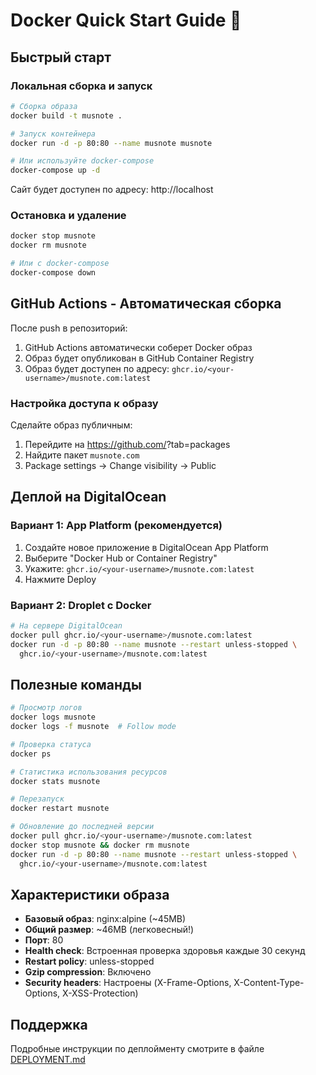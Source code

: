 # Docker Quick Start Guide 🐳

## Быстрый старт

### Локальная сборка и запуск

```bash
# Сборка образа
docker build -t musnote .

# Запуск контейнера
docker run -d -p 80:80 --name musnote musnote

# Или используйте docker-compose
docker-compose up -d
```

Сайт будет доступен по адресу: http://localhost

### Остановка и удаление

```bash
docker stop musnote
docker rm musnote

# Или с docker-compose
docker-compose down
```

## GitHub Actions - Автоматическая сборка

После push в репозиторий:
1. GitHub Actions автоматически соберет Docker образ
2. Образ будет опубликован в GitHub Container Registry
3. Образ будет доступен по адресу: `ghcr.io/<your-username>/musnote.com:latest`

### Настройка доступа к образу

Сделайте образ публичным:
1. Перейдите на https://github.com/<your-username>?tab=packages
2. Найдите пакет `musnote.com`
3. Package settings → Change visibility → Public

## Деплой на DigitalOcean

### Вариант 1: App Platform (рекомендуется)

1. Создайте новое приложение в DigitalOcean App Platform
2. Выберите "Docker Hub or Container Registry"
3. Укажите: `ghcr.io/<your-username>/musnote.com:latest`
4. Нажмите Deploy

### Вариант 2: Droplet с Docker

```bash
# На сервере DigitalOcean
docker pull ghcr.io/<your-username>/musnote.com:latest
docker run -d -p 80:80 --name musnote --restart unless-stopped \
  ghcr.io/<your-username>/musnote.com:latest
```

## Полезные команды

```bash
# Просмотр логов
docker logs musnote
docker logs -f musnote  # Follow mode

# Проверка статуса
docker ps

# Статистика использования ресурсов
docker stats musnote

# Перезапуск
docker restart musnote

# Обновление до последней версии
docker pull ghcr.io/<your-username>/musnote.com:latest
docker stop musnote && docker rm musnote
docker run -d -p 80:80 --name musnote --restart unless-stopped \
  ghcr.io/<your-username>/musnote.com:latest
```

## Характеристики образа

- **Базовый образ**: nginx:alpine (~45MB)
- **Общий размер**: ~46MB (легковесный!)
- **Порт**: 80
- **Health check**: Встроенная проверка здоровья каждые 30 секунд
- **Restart policy**: unless-stopped
- **Gzip compression**: Включено
- **Security headers**: Настроены (X-Frame-Options, X-Content-Type-Options, X-XSS-Protection)

## Поддержка

Подробные инструкции по деплойменту смотрите в файле [DEPLOYMENT.md](./DEPLOYMENT.md)

